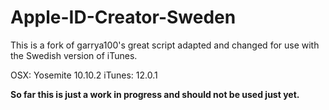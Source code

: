 Apple-ID-Creator-Sweden
==========================

This is a fork of garrya100's great script adapted and changed for use with the Swedish version of iTunes.

OSX: Yosemite 10.10.2
iTunes: 12.0.1

<strong>So far this is just a work in progress and should not be used just yet.</strong>

